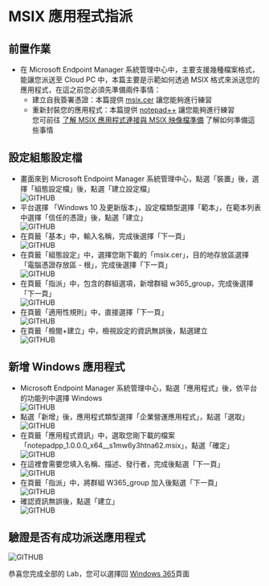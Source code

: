 # MSIX 應用程式指派

## 前置作業
- 在 Microsoft Endpoint Manager 系統管理中心中，主要支援幾種檔案格式，能讓您派送至 Cloud PC 中，本篇主要是示範如何透過 MSIX 格式來派送您的應用程式，在這之前您必須先準備兩件事情：<br>
  - 建立自我簽署憑證：本篇提供 [msix.cer](https://github.com/BrianHsing/Windows365/blob/main/msix.cer) 讓您能夠進行練習<br>
  - 重新封裝您的應用程式：本篇提供 [notepad++](https://github.com/BrianHsing/Windows365/blob/main/notepadpp_1.0.0.0_x64__s1mw6y3htna62.msix) 讓您能夠進行練習<br>
您可前往 [了解 MSIX 應用程式連接與 MSIX 映像檔準備](https://github.com/BrianHsing/Azure-Virtual-Desktop/blob/master/MSIX-package.md) 了解如何準備這些事情<br>

## 設定組態設定檔

- 畫面來到 Microsoft Endpoint Manager 系統管理中心，點選「裝置」後，選擇「組態設定檔」後，點選「建立設定檔」<br>
  ![GITHUB](https://github.com/BrianHsing/Windows365/blob/main/images/msix1.png "msix1")<br>
- 平台選擇 「Windows 10 及更新版本」，設定檔類型選擇「範本」，在範本列表中選擇「信任的憑證」後，點選「建立」<br>
  ![GITHUB](https://github.com/BrianHsing/Windows365/blob/main/images/msix2.png "msix2")<br>
- 在頁籤「基本」中，輸入名稱，完成後選擇「下一頁」<br>
  ![GITHUB](https://github.com/BrianHsing/Windows365/blob/main/images/msix3.png "msix3")<br>
- 在頁籤「組態設定」中，選擇您剛下載的「msix.cer」，目的地存放區選擇「電腦憑證存放區 - 根」，完成後選擇「下一頁」<br>
  ![GITHUB](https://github.com/BrianHsing/Windows365/blob/main/images/msix4.png "msix4")<br>
- 在頁籤「指派」中，包含的群組選項，新增群組 w365_group，完成後選擇「下一頁」<br>
  ![GITHUB](https://github.com/BrianHsing/Windows365/blob/main/images/msix5.png "msix5")<br>
-  在頁籤「適用性規則」中，直接選擇「下一頁」<br>
  ![GITHUB](https://github.com/BrianHsing/Windows365/blob/main/images/msix6-1.png "msix6-1")<br>
-  在頁籤「檢閱+建立」中，檢視設定的資訊無誤後，點選建立<br>
  ![GITHUB](https://github.com/BrianHsing/Windows365/blob/main/images/msix7.png "msix7")<br>
## 新增 Windows 應用程式

- Microsoft Endpoint Manager 系統管理中心，點選「應用程式」後，依平台的功能列中選擇 Windows<br>
  ![GITHUB](https://github.com/BrianHsing/Windows365/blob/main/images/msix8.png "msix8")<br>
- 點選「新增」後，應用程式類型選擇「企業營運應用程式」，點選「選取」<br>
  ![GITHUB](https://github.com/BrianHsing/Windows365/blob/main/images/msix9.png "msix9")<br>
- 在頁籤「應用程式資訊」中，選取您剛下載的檔案「notepadpp_1.0.0.0_x64__s1mw6y3htna62.msix」，點選「確定」<br>
  ![GITHUB](https://github.com/BrianHsing/Windows365/blob/main/images/msix10.png "msix10")<br>
- 在這裡會需要您填入名稱、描述、發行者，完成後點選「下一頁」<br>
  ![GITHUB](https://github.com/BrianHsing/Windows365/blob/main/images/msix11.png "msix11")<br>
- 在頁籤「指派」中，將群組 W365_group 加入後點選「下一頁」<br>
  ![GITHUB](https://github.com/BrianHsing/Windows365/blob/main/images/msix12.png "msix12")<br>
- 確認資訊無誤後，點選「建立」<br>
  ![GITHUB](https://github.com/BrianHsing/Windows365/blob/main/images/msix13.png "msix13")<br>

## 驗證是否有成功派送應用程式

![GITHUB](https://github.com/BrianHsing/Windows365/blob/main/images/msix14.png "msix14")<br>

恭喜您完成全部的 Lab，您可以選擇回 [Windows 365](https://github.com/BrianHsing/Windows365)頁面<br>